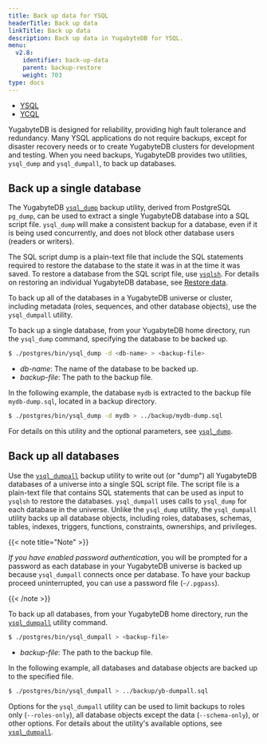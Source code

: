 ```yaml
---
title: Back up data for YSQL
headerTitle: Back up data
linkTitle: Back up data
description: Back up data in YugabyteDB for YSQL.
menu:
  v2.8:
    identifier: back-up-data
    parent: backup-restore
    weight: 703
type: docs
---
```


<ul class="nav nav-tabs-alt nav-tabs-yb">
  <li >
    <a href="/preview/manage/backup-restore/back-up-data" class="nav-link active">
      <i class="icon-postgres" aria-hidden="true"></i>
      YSQL
    </a>
  </li>
  <li >
    <a href="/preview/manage/backup-restore/back-up-data-ycql" class="nav-link">
      <i class="icon-cassandra" aria-hidden="true"></i>
      YCQL
    </a>
  </li>
</ul>

YugabyteDB is designed for reliability, providing high fault tolerance and redundancy. Many YSQL applications do not require backups, except for disaster recovery needs or to create YugabyteDB clusters for development and testing. When you need backups, YugabyteDB provides two utilities, `ysql_dump` and `ysql_dumpall`, to back up databases.

## Back up a single database

The YugabyteDB [`ysql_dump`](../../../admin/ysql-dump) backup utility, derived from PostgreSQL `pg_dump`,
can be used to extract a single YugabyteDB database into a SQL script file.  `ysql_dump` will make a consistent backup for a database, even if it is being used concurrently, and does not block other database users (readers or writers).

The SQL script dump is a plain-text file that include the SQL statements required to restore the database to the state it was in at the time it was saved. To restore a database from the SQL script file, use [`ysqlsh`](../../../admin/ysqlsh). For details on restoring an individual YugabyteDB database, see [Restore data](../restore-data).

To back up all of the databases in a YugabyteDB universe or cluster, including metadata (roles, sequences, and other database objects), use the `ysql_dumpall` utility.

To back up a single database, from your YugabyteDB home directory, run the `ysql_dump` command, specifying the database to be backed up.

```sh
$ ./postgres/bin/ysql_dump -d <db-name> > <backup-file>
```

- *db-name*: The name of the database to be backed up.
- *backup-file*: The path to the backup file.

In the following example, the database `mydb` is extracted to the backup file `mydb-dump.sql`, located in a backup directory.

```sh
$ ./postgres/bin/ysql_dump -d mydb > ../backup/mydb-dump.sql
```

For details on this utility and the optional parameters, see [`ysql_dump`](../../../admin/ysql-dump).

## Back up all databases

Use the [`ysql_dumpall`](../../../admin/ysql-dumpall) backup utility to write out (or "dump") all YugabyteDB databases of a universe into a single SQL script file. The script file is a plain-text file that contains SQL statements that can be used as input to `ysqlsh` to restore the databases. `ysql_dumpall` uses calls to `ysql_dump` for each database in the universe. Unlike the `ysql_dump` utility, the `ysql_dumpall` utility backs up all database objects, including roles, databases, schemas, tables, indexes, triggers, functions, constraints, ownerships, and privileges.

{{< note title="Note" >}}

*If you have enabled password authentication*, you will be prompted for a password as each database in your YugabyteDB universe is backed up because `ysql_dumpall` connects once per database. To have your backup proceed uninterrupted, you can use a password file (`~/.pgpass`).

{{< /note >}}

To back up all databases, from your YugabyteDB home directory, run the [`ysql_dumpall`](../../../admin/ysql-dumpall) utility command.

```sh
$ ./postgres/bin/ysql_dumpall > <backup-file>
```

- *backup-file*: The path to the backup file.

In the following example, all databases and database objects are backed up to the specified file.

```sh
$ ./postgres/bin/ysql_dumpall > ../backup/yb-dumpall.sql
```

Options for the `ysql_dumpall` utility can be used to limit backups to roles only (`--roles-only`), all database objects except the data (`--schema-only`), or other options. For details about the utility's available options, see [`ysql_dumpall`](../../../admin/ysql-dumpall).
